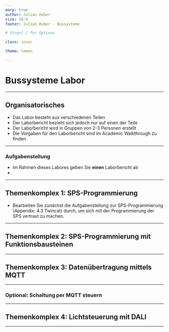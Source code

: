 ```yaml
---
marp: true
author: Julian Huber
size: 16:9
footer: Julian Huber - Bussysteme

# Strg+[ ] for Options

class: inver

theme: lemon

---
```


<!-- paginate: true -->

# Bussysteme Labor

---

## Organisatorisches

- Das Labor besteht aus verschiedenen Teilen
- Der Laborbericht bezieht sich jedoch nur auf einen der Teile
- Der Laborbericht wird in Gruppen von 2-3 Personen erstellt
- Die Vorgaben für den Laborbericht sind im Academic Walkthrough zu finden

---

### Aufgabenstellung

- Im Rahmen dieses Labores geben Sie **einen** Laborbericht ab
- 

---

## Themenkomplex 1: SPS-Programmierung

- Bearbeiten Sie zunächst die Aufgabenstellung zur SPS-Programmierung (Appendix: 4.3 Twincat) durch, um sich mit der Programmierung der SPS vertraut zu machen.

---

## Themenkomplex 2: SPS-Programmierung mit Funktionsbausteinen

---

## Themenkomplex 3: Datenübertragung mittels MQTT

---

### Optional: Schaltung per MQTT steuern

---

## Themenkomplex 4: Lichtsteuerung mit DALI


---

